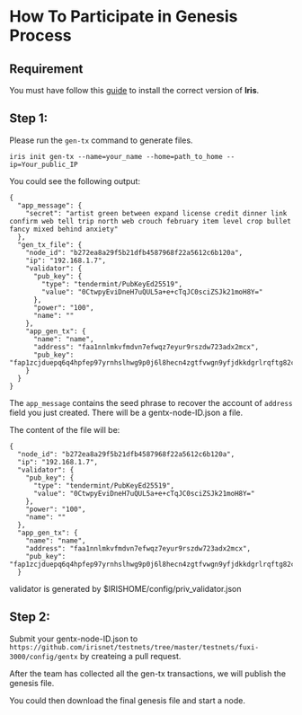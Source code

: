 # How To Participate in Genesis Process

## Requirement

You must have follow this [guide](install-iris.md) to install the correct version of **Iris**.

## Step 1: 

Please run the `gen-tx` command to generate files.


```
iris init gen-tx --name=your_name --home=path_to_home --ip=Your_public_IP
```

You could see the following output:

```
{
  "app_message": {
    "secret": "artist green between expand license credit dinner link confirm web tell trip north web crouch february item level crop bullet fancy mixed behind anxiety"
  },
  "gen_tx_file": {
    "node_id": "b272ea8a29f5b21dfb4587968f22a5612c6b120a",
    "ip": "192.168.1.7",
    "validator": {
      "pub_key": {
        "type": "tendermint/PubKeyEd25519",
        "value": "0CtwpyEviDneH7uQUL5a+e+cTqJC0sciZSJk21moH8Y="
      },
      "power": "100",
      "name": ""
    },
    "app_gen_tx": {
      "name": "name",
      "address": "faa1nnlmkvfmdvn7efwqz7eyur9rszdw723adx2mcx",
      "pub_key": "fap1zcjduepq6q4hpfep97yrnhslhwg9p0j6l8hecn4zgtfvwgn9yfjdkkdgrlrqftg82c"
    }
  }
}
```

The `app_message` contains the seed phrase to recover the account of `address` field you just created.
There will be a gentx-node-ID.json a file.

The content of the file will be:

```
{
  "node_id": "b272ea8a29f5b21dfb4587968f22a5612c6b120a",
  "ip": "192.168.1.7",
  "validator": {
    "pub_key": {
      "type": "tendermint/PubKeyEd25519",
      "value": "0CtwpyEviDneH7uQUL5a+e+cTqJC0sciZSJk21moH8Y="
    },
    "power": "100",
    "name": ""
  },
  "app_gen_tx": {
    "name": "name",
    "address": "faa1nnlmkvfmdvn7efwqz7eyur9rszdw723adx2mcx",
    "pub_key": "fap1zcjduepq6q4hpfep97yrnhslhwg9p0j6l8hecn4zgtfvwgn9yfjdkkdgrlrqftg82c"
  }
```
validator is generated by \$IRISHOME/config/priv_validator.json

## Step 2: 

Submit your gentx-node-ID.json to `https://github.com/irisnet/testnets/tree/master/testnets/fuxi-3000/config/gentx` by createing a pull request.

After the team has collected all the gen-tx transactions, we will publish the genesis file.

You could then download the final genesis file and start a node. 

